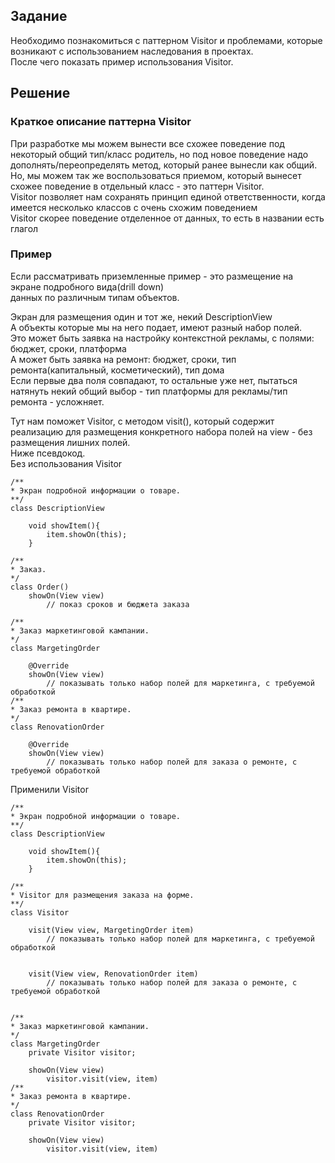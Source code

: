 ## Задание
Необходимо познакомиться с паттерном Visitor и проблемами, которые возникают с использованием наследования в проектах.    
После чего показать пример использования Visitor.

## Решение

### Краткое описание паттерна Visitor
При разработке мы можем вынести все схожее поведение под некоторый общий тип/класс родитель, но под новое поведение надо дополнять/переопределять метод, который ранее вынесли как общий.  
Но, мы можем так же воспользоваться приемом, который вынесет схожее поведение в отдельный класс - это паттерн Visitor.  
Visitor позволяет нам сохранять принцип единой ответственности, когда имеется несколько классов с очень схожим поведением  
Visitor скорее поведение отделенное от данных, то есть в названии есть глагол  
### Пример
Если рассматривать приземленные пример - это размещение на экране подробного вида(drill down)  
данных по различным типам объектов.   

Экран для размещения один и тот же, некий DescriptionView  
А объекты которые мы на него подает, имеют разный набор полей.   
Это может быть заявка на настройку контекстной рекламы, 
с полями: бюджет, сроки, платформа  
А может быть заявка на ремонт: бюджет, сроки, тип ремонта(капитальный, косметический), тип дома  
Если первые два поля совпадают, то остальные уже нет, пытаться натянуть некий общий выбор - тип платформы для рекламы/тип ремонта - усложняет.

Тут нам поможет Visitor, с методом visit(), который содержит реализацию для размещения конкретного
набора полей на view - без размещения лишних полей.  
Ниже псевдокод.  
Без использования Visitor
```
/**
* Экран подробной информации о товаре.
**/ 
class DescriptionView
	
	void showItem(){
		item.showOn(this);
	}
	
/**
* Заказ.
*/
class Order()
	showOn(View view)	
		// показ сроков и бюджета заказа
				
/**
* Заказ маркетинговой кампании.
*/ 				
class MargetingOrder

	@Override
	showOn(View view)
		// показывать только набор полей для маркетинга, с требуемой обработкой
/**
* Заказ ремонта в квартире.
*/	
class RenovationOrder

	@Override
	showOn(View view)
		// показывать только набор полей для заказа о ремонте, с требуемой обработкой

```  
Применили Visitor
```
/**
* Экран подробной информации о товаре.
**/ 
class DescriptionView
	
	void showItem(){
		item.showOn(this);
	}
	
/**
* Visitor для размещения заказа на форме.
**/	
class Visitor 
	
	visit(View view, MargetingOrder item)
		// показывать только набор полей для маркетинга, с требуемой обработкой
	
	
	visit(View view, RenovationOrder item)
		// показывать только набор полей для заказа о ремонте, с требуемой обработкой
				
				
/**
* Заказ маркетинговой кампании.
*/ 				
class MargetingOrder
	private Visitor visitor;

	showOn(View view)
		visitor.visit(view, item)
/**
* Заказ ремонта в квартире.
*/	
class RenovationOrder
	private Visitor visitor;

	showOn(View view)
		visitor.visit(view, item)
 ```
